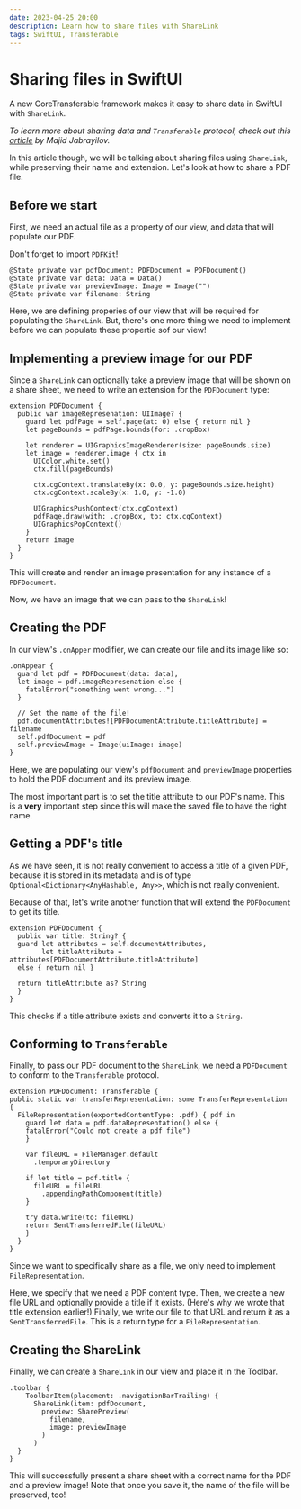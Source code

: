 ```yaml
---
date: 2023-04-25 20:00
description: Learn how to share files with ShareLink
tags: SwiftUI, Transferable
---
```

#  Sharing files in SwiftUI



A new CoreTransferable framework makes it easy to share data in SwiftUI with `ShareLink`. 

*To learn more about sharing data and `Transferable` protocol, check out this [article](https://swiftwithmajid.com/2023/03/28/sharing-content-in-swiftui/) by Majid Jabrayilov.*

In this article though, we will be talking about sharing files using `ShareLink`, while preserving their name and extension. Let's look at how to share a PDF file.

## Before we start

First, we need an actual file as a property of our view, and data that will populate our PDF.

Don't forget to import `PDFKit`!

```
@State private var pdfDocument: PDFDocument = PDFDocument()
@State private var data: Data = Data()
@State private var previewImage: Image = Image("")
@State private var filename: String
```
Here, we are defining properies of our view that will be required for populating the `ShareLink`. But, there's one more thing we need to implement before we can populate these propertie sof our view!

## Implementing a preview image for our PDF

Since a `ShareLink` can optionally take a preview image that will be shown on a share sheet, we need to write an extension for the `PDFDocument` type:

```
extension PDFDocument {
  public var imageRepresenation: UIImage? {
    guard let pdfPage = self.page(at: 0) else { return nil }
    let pageBounds = pdfPage.bounds(for: .cropBox)

    let renderer = UIGraphicsImageRenderer(size: pageBounds.size)
    let image = renderer.image { ctx in
      UIColor.white.set()
      ctx.fill(pageBounds)

      ctx.cgContext.translateBy(x: 0.0, y: pageBounds.size.height)
      ctx.cgContext.scaleBy(x: 1.0, y: -1.0)

      UIGraphicsPushContext(ctx.cgContext)
      pdfPage.draw(with: .cropBox, to: ctx.cgContext)
      UIGraphicsPopContext()
    }
    return image
  }
}
```

This will create and render an image presentation for any instance of a `PDFDocument`.

Now, we have an image that we can pass to the `ShareLink`!


## Creating the PDF

In our view's `.onApper` modifier, we can create our file and its image like so:

```
.onAppear {
  guard let pdf = PDFDocument(data: data),
  let image = pdf.imageRepresenation else {
    fatalError("something went wrong...")
  }

  // Set the name of the file!
  pdf.documentAttributes![PDFDocumentAttribute.titleAttribute] = filename
  self.pdfDocument = pdf
  self.previewImage = Image(uiImage: image)
}
```

Here, we are populating our view's `pdfDocument` and `previewImage` properties to hold the PDF document and its preview image.

The most important part is to set the title attribute to our PDF's name. This is a **very** important step since this will make the saved file to have the right name.

## Getting a PDF's title

As we have seen, it is not really convenient to access a title of a given PDF, because it is stored in its metadata and is of type `Optional<Dictionary<AnyHashable, Any>>`, which is not really convenient. 

Because of that, let's write another function that will extend the `PDFDocument` to get its title.

```
extension PDFDocument {
  public var title: String? {
  guard let attributes = self.documentAttributes,
        let titleAttribute = attributes[PDFDocumentAttribute.titleAttribute]
  else { return nil }

  return titleAttribute as? String
  }
}
``` 
This checks if a title attribute exists and converts it to a `String`. 

## Conforming to `Transferable`

Finally, to pass our PDF document to the `ShareLink`, we need a `PDFDocument` to conform to the `Transferable` protocol.

```
extension PDFDocument: Transferable {
public static var transferRepresentation: some TransferRepresentation {
  FileRepresentation(exportedContentType: .pdf) { pdf in
    guard let data = pdf.dataRepresentation() else {
    fatalError("Could not create a pdf file")
    }

    var fileURL = FileManager.default
      .temporaryDirectory

    if let title = pdf.title {
      fileURL = fileURL
        .appendingPathComponent(title)
    }

    try data.write(to: fileURL)
    return SentTransferredFile(fileURL)
    }
  }
}

```

Since we want to specifically share as a file, we only need to implement `FileRepresentation`.

Here, we specify that we need a PDF content type. Then, we create a new file URL and optionally provide a title if it exists. (Here's why we wrote that title extension earlier!) Finally, we write our file to that URL and return it as a `SentTransferredFile`. This is a return type for a `FileRepresentation`.

## Creating the ShareLink

Finally, we can create a `ShareLink` in our view and place it in the Toolbar.

```
.toolbar {
    ToolbarItem(placement: .navigationBarTrailing) {
      ShareLink(item: pdfDocument,
        preview: SharePreview(
          filename,
          image: previewImage
        )
      )
  }
}
```

This will successfully present a share sheet with a correct name for the PDF and a preview image! Note that once you save it, the name of the file will be preserved, too!

